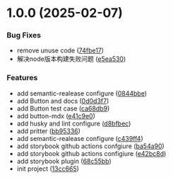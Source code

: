 # 1.0.0 (2025-02-07)


### Bug Fixes

* remove unuse code ([74fbe17](https://github.com/exploitationExplorers/React-comonent-design/commit/74fbe17bb6d2411330263d81bf241150f1bbd9d1))
* 解决node版本构建失败问题 ([e5ea530](https://github.com/exploitationExplorers/React-comonent-design/commit/e5ea530c1c7f2b23fb51871474c812368379d8e3))


### Features

* add  semantic-realease configure ([0844bbe](https://github.com/exploitationExplorers/React-comonent-design/commit/0844bbe2d37860e54cc175dcc4f23b2485897f8b))
* add Button and docs ([0d0d3f7](https://github.com/exploitationExplorers/React-comonent-design/commit/0d0d3f761ecb86ebbf7074129c3d4f3d00c9dfe2))
* add Button test case ([ca68db9](https://github.com/exploitationExplorers/React-comonent-design/commit/ca68db9526e8035be212f0f8ddea61b87a538c51))
* add button-mdx ([e41c9e0](https://github.com/exploitationExplorers/React-comonent-design/commit/e41c9e086e315cc45ac5dcebb9759aaccf432b35))
* add husky and lint configure ([d8bfbec](https://github.com/exploitationExplorers/React-comonent-design/commit/d8bfbecdf769c56328ddf684054e8e9bf17adf0a))
* add pritter ([bb95336](https://github.com/exploitationExplorers/React-comonent-design/commit/bb95336fb75b49c0a120c22a115dc07821f0971c))
* add semantic-realease configure ([c439ff4](https://github.com/exploitationExplorers/React-comonent-design/commit/c439ff47638d0a36457b9ddfbc8e1db19096992d))
* add storybook github actions confgiure ([ba54a90](https://github.com/exploitationExplorers/React-comonent-design/commit/ba54a9035e88b89eae597ec163a41a27b8a61343))
* add storybook github actions configiure ([e42bc8d](https://github.com/exploitationExplorers/React-comonent-design/commit/e42bc8da5b72f09362310c0321cb1e66bafcbe45))
* add storybook plugin ([68c55bb](https://github.com/exploitationExplorers/React-comonent-design/commit/68c55bb39e8ebc4c04c6501f064e94cbd4677376))
* init project ([13cc665](https://github.com/exploitationExplorers/React-comonent-design/commit/13cc66573246bc4c880a83f2ea24f32a89cc8528))
